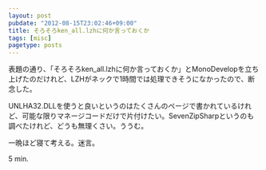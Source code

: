 ```yaml
---
layout: post
pubdate: "2012-08-15T23:02:46+09:00"
title: そろそろken_all.lzhに何か言っておくか
tags: [misc]
pagetype: posts
---
```

表題の通り、「そろそろken_all.lzhに何か言っておくか」とMonoDevelopを立ち上げたのだけれど、LZHがネックで1時間では処理できそうになかったので、断念した。

UNLHA32.DLLを使うと良いというのはたくさんのページで書かれているけれど、可能な限りマネージコードだけで片付けたい。SevenZipSharpというのも調べたけれど、どうも無理くさい。ううむ。

一晩ほど寝て考える。迷言。

5 min.
